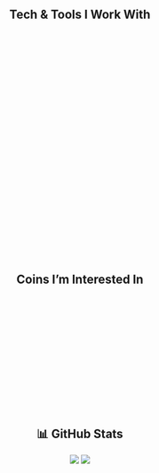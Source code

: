 <h2 align="center">Tech & Tools I Work With</h2>

<p align="center">
  <marquee direction="up" scrollamount="3" height="400">
    <p align="center">
      <img src="https://cdn.jsdelivr.net/gh/devicons/devicon/icons/javascript/javascript-original.svg" width="50"/>
      <img src="https://cdn.jsdelivr.net/gh/devicons/devicon/icons/typescript/typescript-original.svg" width="50"/>
      <img src="https://cdn.jsdelivr.net/gh/devicons/devicon/icons/cplusplus/cplusplus-original.svg" width="50"/>
      <img src="https://cdn.jsdelivr.net/gh/devicons/devicon/icons/python/python-original.svg" width="50"/>
      <img src="https://cdn.jsdelivr.net/gh/devicons/devicon/icons/nodejs/nodejs-original.svg" width="50"/>
      <img src="https://cdn.jsdelivr.net/gh/devicons/devicon/icons/express/express-original.svg" width="50"/>
      <img src="https://cdn.jsdelivr.net/gh/devicons/devicon/icons/django/django-plain.svg" width="50"/></br>
      <img src="https://cdn.jsdelivr.net/gh/devicons/devicon/icons/mongodb/mongodb-original.svg" width="50"/>
      <img src="https://cdn.jsdelivr.net/gh/devicons/devicon/icons/postgresql/postgresql-original.svg" width="50"/>
      <img src="https://cdn.jsdelivr.net/gh/devicons/devicon/icons/redis/redis-original.svg" width="50"/>
      <img src="https://cdn.jsdelivr.net/gh/devicons/devicon/icons/docker/docker-original.svg" width="50"/>
      <img src="https://cdn.jsdelivr.net/gh/devicons/devicon/icons/kubernetes/kubernetes-plain.svg" width="50"/>
      <img src="https://cdn.jsdelivr.net/gh/devicons/devicon/icons/amazonwebservices/amazonwebservices-original.svg" width="50"/>
      <img src="https://cdn.jsdelivr.net/gh/devicons/devicon/icons/linux/linux-original.svg" width="50"/>
      <img src="https://cdn.jsdelivr.net/gh/devicons/devicon/icons/git/git-original.svg" width="50"/>
      <img src="https://cdn.jsdelivr.net/gh/devicons/devicon/icons/github/github-original.svg" width="50"/>
      <img src="https://cdn.jsdelivr.net/gh/devicons/devicon/icons/npm/npm-original-wordmark.svg" width="50"/>
      <img src="https://www.vectorlogo.zone/logos/getpostman/getpostman-icon.svg" width="50"/>
    </p>
  </marquee>
</p>

<h2 align="center">Coins I’m Interested In</h2>

<p align="center">
  <marquee direction="up" scrollamount="3" height="200">
    <p align="center">
      <img src="assets/bitcoin-btc-logo.svg" width="45"/>
      <img src="assets/ethereum-eth-logo.svg" width="30"/>
      <img src="assets/polygon-matic-logo.svg" width="45"/>
      <img src="assets/binance-coin-bnb-logo.svg" width="45"/>
      <img src="assets/solana-sol-logo.svg" width="45"/>
    </p>
  </marquee>
</p>

<h2 align="center">📊 GitHub Stats</h2>

<div align="center">
  <img src="https://github-profile-summary-cards.vercel.app/api/cards/profile-details?username=karimtz999&theme=github_dark" height="200"/>
  <img src="https://github-readme-stats.vercel.app/api/top-langs/?username=karimtz999&layout=compact&theme=github_dark" height="200"/>
</div>
